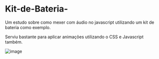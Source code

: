 # Kit-de-Bateria-
Um estudo sobre como mexer com áudio no javascript utilizando um kit de bateria como exemplo.

Serviu bastante para aplicar animações utilizando o CSS e Javascript também.

![image](https://user-images.githubusercontent.com/75549321/137961914-105b84e8-01c7-42a7-8b51-bff8d3d5c543.png)
